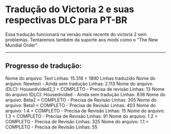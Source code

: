# Tradução do Victoria 2 e suas respectivas DLC para PT-BR
Essa tradução funcionará na versão mais recente do victoria 2 sem problemas. Tentaremos também da suporte aos mods como o 
"The New Mundial Order".

-------------------------------------------------------------------------
Progresso de tradução:
-------------------------------------------------------------------------
Nome do arquivo: Text
Linhas: 15.318 = 1890 Linhas traduzido
Nome do arquivo: Newtext - Ainda sem tradução
Linhas: 2.113
Nome do arquivo (DLC): Housedivided2_1 = COMPLETO - Precisa de revisão
Linhas: 13
Nome do arquivo (DLC): Housedivided - Ainda sem tradução
Linhas: 838
Nome do arquivo: Beta2 = COMPLETO - Precisa de Revisão
Linhas: 305
Nome do arquivo: Beta1 = COMPLETO - Precisa de Revisão
Linhas: 403
Nome do arquivo: 1.4 = COMPLETO - Precisa de Revisão
Linhas: 15
Nome do arquivo: 1.3 = COMPLETO - Precisa de Revisão
Linhas: 91
Nome do arquivo: 1.2 = COMPLETO - Precisa de Revisão
Linhas: 325
Nome do arquivo: 1.1 = COMPLETO - Precisa de Revisão
Linhas: 55
